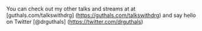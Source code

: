 You can check out my other talks and streams at at [guthals.com/talkswithdrg] (https://guthals.com/talkswithdrg) and say hello on Twitter [@drguthals] (https://twitter.com/drguthals)
